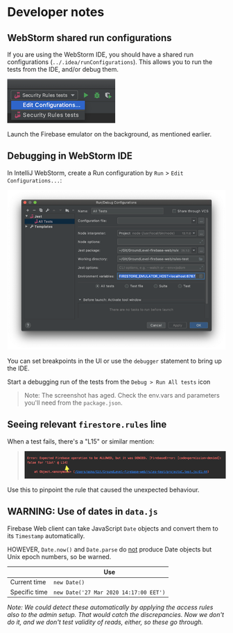 # Developer notes

## WebStorm shared run configurations

If you are using the WebStorm IDE, you should have a shared run configurations (`../.idea/runConfigurations`). This allows you to run the tests from the IDE, and/or debug them.

![](.images/webstorm-run-config.png)

Launch the Firebase emulator on the background, as mentioned earlier.


## Debugging in WebStorm IDE

In IntelliJ WebStorm, create a Run configuration by `Run` > `Edit Configurations...`:

![](.images/webstorm-jest-config.png)

You can set breakpoints in the UI or use the `debugger` statement to bring up the IDE. 

Start a debugging run of the tests from the `Debug > Run All tests` icon

>Note: The screenshot has aged. Check the env.vars and parameters you'll need from the `package.json`.


## Seeing relevant `firestore.rules` line

When a test fails, there's a "L15" or similar mention:

>![](.images/rules-line-number.png)

Use this to pinpoint the rule that caused the unexpected behaviour.


## WARNING: Use of dates in `data.js`

Firebase Web client can take JavaScript `Date` objects and convert them to its `Timestamp` automatically.

HOWEVER, `Date.now()` and `Date.parse` do <u>not</u> produce Date objects but Unix epoch numbers, so be warned.

||Use|
|---|---|
|Current time|`new Date()`|
|Specific time|`new Date('27 Mar 2020 14:17:00 EET')`|

*Note: We could detect these automatically by applying the access rules also to the admin setup. That would catch the discrepancies. Now we don't do it, and we don't test validity of reads, either, so these go through.*
